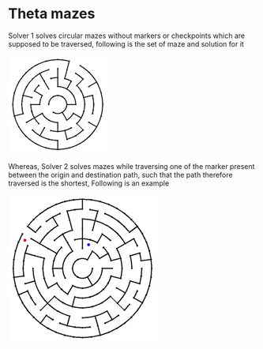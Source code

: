 # Theta mazes

Solver 1 solves circular mazes without markers or checkpoints which are supposed to be traversed, following is the set of maze and solution for it

!["Theta maze"](../images/theta_maze1.jpg?raw=true "Circular Maze")


Whereas, Solver 2 solves mazes while traversing one of the marker present between the origin and destination path, such that the path therefore traversed is the shortest, Following is an example

!["Theta maze"](../images/theta_maze3.jpg?raw=true "Circular Maze")
